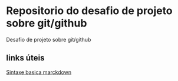 # Repositorio do desafio de projeto sobre git/github
Desafio de projeto sobre git/github
## links úteis
[Sintaxe basica marckdown](https://www.markdownguide.org/basic-syntax/)
